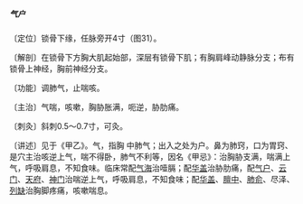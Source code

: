 #####  气户

〔定位〕锁骨下缘，任脉旁开4寸（图31）。

〔解剖〕在锁骨下方胸大肌起始部，深层有锁骨下肌；有胸肩峰动静脉分支；布有锁骨上神经，胸前神经分支。

〔功能〕调肺气，止喘咳。

〔主治〕气喘，咳嗽，胸胁胀满，呃逆，胁肋痛。    

〔刺灸〕斜刺0.5〜0.7寸，可灸。

〔讲述〕见于《甲乙》。气，指胸 中肺气；出入之处为户。鼻为肺窍，口为胃窍、是穴主治咳逆上气，喘不得卧，肺气不利等，因名《甲忌》：治胸胁支满，喘满上气，呼吸肩息，不知食味。临床常配[气海](https://www.gmzyjc.com/read/zjs/zjs3.2.1-0.1.1.3.6.md)治噎膈；配[华盖](https://www.gmzyjc.com/read/zjs/zjs3.2.1-0.1.1.3.19.md)治胁肋痛，配[气户](https://www.gmzyjc.com/read/zjs/zjs3.1.1-3-0.1.3.3.13.md)、[云门](https://www.gmzyjc.com/read/zjs/zjs3.1.1-3-0.1.1.3.2.md)、[天府](https://www.gmzyjc.com/read/zjs/zjs3.1.1-3-0.1.1.3.3.md)、[神门](https://www.gmzyjc.com/read/zjs/zjs3.1.4-6-0.0.2.3.7.md)治喘逆上气，呼吸肩息，不知食味；配[华盖](https://www.gmzyjc.com/read/zjs/zjs3.2.1-0.1.1.3.19.md)、[膻中](https://www.gmzyjc.com/read/zjs/zjs3.2.1-0.1.1.3.16.md)、[肺俞](https://www.gmzyjc.com/read/zjs/zjs3.1.7-8-0.0.1.3.13.md)、尽泽、[列缺](https://www.gmzyjc.com/read/zjs/zjs3.1.1-3-0.1.1.3.7.md)治胸脚疼痛，咳嗽喘息。
